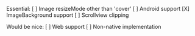 Essential:
[ ] Image resizeMode other than 'cover'
[ ] Android support
[X] ImageBackground support
[ ] Scrollview clipping

Would be nice:
[ ] Web support
[ ] Non-native implementation